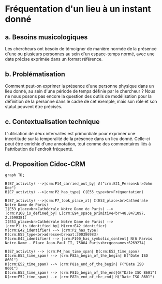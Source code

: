 # Fréquentation d'un lieu à un instant donné

## a. Besoins musicologiques

Les chercheurs ont besoin de témoigner de manière normée de la présence d'une ou plusieurs personnes au sein d'un espace-temps normé, avec une date précise exprimée dans un format référence.

## b. Problématisation

Comment peut-on exprimer la présence d'une personne physique dans un lieu donné, au sein d'une période de temps définie par le chercheur ? Nous ne nous posons pas encore la question des outils de modélisation pour la définition de la personne dans le cadre de cet exemple, mais son rôle et son statut peuvent être précisés.

## c. Contextualisation technique

L'utilisation de deux intervalles est primordiale pour exprimer une incertitude sur la temporalité de la présence dans un lieu donné. Celle-ci peut être enrichie d'une annotation, tout comme des commentaires liés à l'attribution de l'endroit fréquenté.

## d. Proposition Cidoc-CRM

```mermaid
graph TD;

B(E7_activity) -->|crm:P14_carried_out_by| A("crm:E21_Person<br>John Doe")
B(E7_activity) -->|crm:P2_has_type| C(E55_type<br>Fréquentation)

B(E7_activity) -->|crm:P7_took_place_at| I(E53_place<br>Cathédrale Notre Dame de Paris)
I(E53_place<br>Cathédrale Notre Dame de Paris) --> |crm:P168_is_defined_by| L(crm:E94_space_primitive<br>48.8471097, 2.3590381)
I(E53_place<br>Cathédrale Notre Dame de Paris) --> |crm:P1_is_identified_by| M(crm:E42_identifier)
M(crm:E42_identifier) --> |crm:P2_has_type| K(crm:E55_type<br>adresse<br>aat:300386983)
M(crm:E42_identifier) --> |crm:P190_has_symbolic_content| N(6 Parvis Notre-Dame - Place Jean-Paul II, 75004 Paris<br>geonames:6269274)

B(E7_activity) --> |crm:P4_has_time_span| D(crm:E52_time_span)
D(crm:E52_time_span) --> |crm:P82a_begin_of_the_begin| E("Date ISO 8601")
D(crm:E52_time_span) --> |crm:P81a_end_of_the_begin| F("Date ISO 8601")
D(crm:E52_time_span) --> |crm:P81b_begin_of_the_end|G("Date ISO 8601")
D(crm:E52_time_span) --> |crm:P82b_end_of_the_end| H("Date ISO 8601")
```
